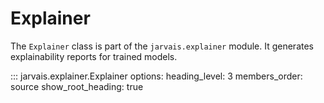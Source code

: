 # Explainer

The `Explainer` class is part of the `jarvais.explainer` module. It generates explainability reports for trained models.

::: jarvais.explainer.Explainer
    options:
        heading_level: 3
        members_order: source
        show_root_heading: true
